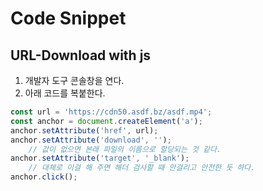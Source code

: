 # Code Snippet

## URL-Download with js

1. 개발자 도구 콘솔창을 연다.
2. 아래 코드를 복붙한다.
```js
const url = 'https://cdn50.asdf.bz/asdf.mp4';
const anchor = document.createElement('a');
anchor.setAttribute('href', url);
anchor.setAttribute('download', '');
    // 값이 없으면 본래 파일의 이름으로 할당되는 것 같다.
anchor.setAttribute('target', '_blank');
    // 대체로 이걸 해 주면 해더 검사할 때 안걸리고 안전한 듯 하다.
anchor.click();
```
